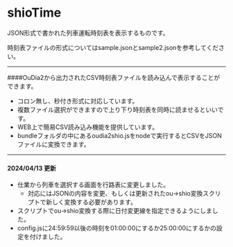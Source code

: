 # shioTime

JSON形式で書かれた列車運転時刻表を表示するものです。

時刻表ファイルの形式についてはsample.jsonとsample2.jsonを参考してください。

------
####OuDia2から出力されたCSV時刻表ファイルを読み込んで表示することができます。
 * コロン無し、秒付き形式に対応しています。
 * 複数ファイル選択ができますので上り下り時刻表を同時に読ませるといいです。
 * WEB上で簡易CSV読み込み機能を提供しています。
 * bundleフォルダの中にあるoudia2shio.jsをnodeで実行するとCSVをJSONファイルに変換できます。

-----
#### 2024/04/13 更新
 * 仕業から列車を選択する画面を行路表に変更しました。
   - 対応にはJSONの内容を変更、もしくは更新されたou→shio変換スクリプトで新しく変換する必要があります。
 * スクリプトでou→shio変換する際に日付変更線を指定できるようにしました。
 * config.jsに24:59:59以後の時刻を01:00:00にするか25:00:00にするかの設定を付けました。


